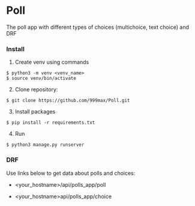 # Poll
The poll app with different types of choices (multichoice, text choice) and DRF


### Install
1. Create venv using commands
```
$ python3 -m venv <venv_name> 
$ source venv/bin/activate
```
2. Clone repository:
```
$ git clone https://github.com/999max/Poll.git
```
3. Install packages
```
$ pip install -r requirements.txt
```
4. Run
```
$ python3 manage.py runserver
```


### DRF
Use links below to get data about polls and choices:

- <your_hostname>/api/polls_app/poll

- <your_hostname>api/polls_app/choice
